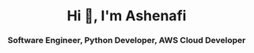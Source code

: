 <h1 align="center">Hi 👋, I'm Ashenafi</h1>
<h3 align="center">Software Engineer, Python Developer, AWS Cloud Developer</h3>
